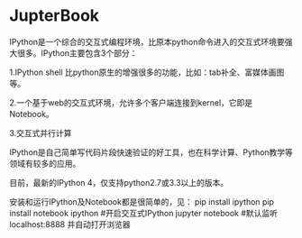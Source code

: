# JupterBook
IPython是一个综合的交互式编程环境，比原本python命令进入的交互式环境要强大很多。IPython主要包含3个部分：

1.IPython shell 比python原生的增强很多的功能，比如：tab补全、富媒体画图等。

2.一个基于web的交互式环境，允许多个客户端连接到kernel，它即是Notebook。

3.交互式并行计算

IPython是自己简单写代码片段快速验证的好工具，也在科学计算、Python教学等领域有较多的应用。

目前，最新的IPython 4，仅支持python2.7或3.3以上的版本。

安装和运行IPython及Notebook都是很简单的，见：
  pip install ipython
  pip install notebook
  ipython    #开启交互式IPython
  jupyter notebook    #默认监听localhost:8888 并自动打开浏览器
